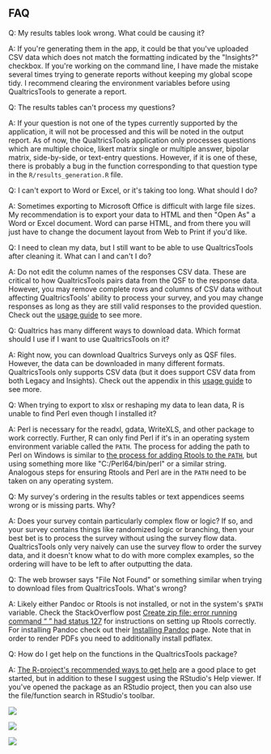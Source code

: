 ## FAQ
Q: My results tables look wrong. What could be causing it?

A: If you're generating them in the app, it could be that you've uploaded CSV data which does 
not match the formatting indicated by the "Insights?" checkbox. If you're working on the 
command line, I have made the mistake several times trying to generate reports without 
keeping my global scope tidy. I recommend clearing the environment variables before 
using QualtricsTools to generate a report.


Q: The results tables can't process my questions?

A: If your question is not one of the types currently supported by the application, it will 
not be processed and this will be noted in the output report. 
As of now, the QualtricsTools application only processes questions which are
multiple choice, likert matrix single or multiple answer, bipolar matrix, side-by-side, 
or text-entry questions. However, if it is one of these, there is probably a bug in the 
function corresponding to that question type in the `R/results_generation.R` file. 


Q: I can't export to Word or Excel, or it's taking too long. What should I do?

A: Sometimes exporting to Microsoft Office is difficult with large file sizes. My recommendation is to export your data to HTML and then "Open As" a Word or Excel document. Word can parse HTML, and from there you will just have to change the document layout from Web to Print if you'd like. 


Q: I need to clean my data, but I still want to be able to use QualtricsTools after cleaning it. What can I and can't I do?

A: Do not edit the column names of the responses CSV data. These are critical to how QualtricsTools pairs data from the QSF to the response data. However, you may 
remove complete rows and columns of CSV data without affecting QualtricsTools' ability to process your survey, and 
you may change responses as long as they are still valid responses to the provided question. Check out the [usage guide](https://github.com/ctesta01/QualtricsTools/wiki/Usage-Guidelines) to see more. 


Q: Qualtrics has many different ways to download data. Which format should I use if I want to use QualtricsTools on it?

A: Right now, you can download Qualtrics Surveys only as QSF files. However, the data can be downloaded in many different formats. QualtricsTools only supports CSV data (but it does support CSV data from both Legacy and Insights). Check out the appendix in this [usage guide](https://github.com/ctesta01/QualtricsTools/wiki/Usage-Guidelines) to see more. 


Q: When trying to export to xlsx or reshaping my data to lean data, R is unable to find 
Perl even though I installed it? 

A: Perl is necessary for the readxl, gdata, WriteXLS, and other package to work correctly. Further, 
R can only find Perl if it's in an operating system environment variable called the `PATH`.
The process for adding the path to Perl on Windows is similar to [the process 
for adding Rtools to the `PATH`](http://stackoverflow.com/a/29480538/3161979), but using 
something more like "C:/Perl64/bin/perl" or a similar string. Analogous steps for ensuring
Rtools and Perl are in the `PATH` need to be taken on any operating system. 


Q: My survey's ordering in the results tables or text appendices seems wrong or is missing parts. 
Why?

A: Does your survey contain particularly complex flow or logic? If so, and your survey contains
things like randomized logic or branching, then your best bet is to process the survey without
using the survey flow data. QualtricsTools only very naively can use the survey flow to 
order the survey data, and it doesn't know what to do with more complex examples, so the ordering
will have to be left to after outputting the data. 


Q: The web browser says "File Not Found" or something similar when trying to download files from QualtricsTools. What's wrong? 

A: Likely either Pandoc or Rtools is not installed, or not in the system's `$PATH` variable. Check the StackOverflow post [Create zip file: error running command “ ” had status 127](https://stackoverflow.com/questions/29129681/create-zip-file-error-running-command-had-status-127/29480538#29480538) for instructions on setting up Rtools correctly. For installing Pandoc check out their [Installing Pandoc](http://pandoc.org/installing.html) page. Note that in order to render PDFs you need to additionally install pdflatex. 

Q: How do I get help on the functions in the QualtricsTools package? 

A: [The R-project's recommended ways to get help](https://www.r-project.org/help.html) are a good place to get started, but in addition to these I suggest using the RStudio's Help viewer. If you've opened the package as an RStudio project, then you can also use the file/function search in RStudio's toolbar.

![](http://i.imgur.com/9InH9Gd.png)

![](http://i.imgur.com/ZzvLEpc.png)

![](http://i.imgur.com/C2z13Eg.png)
